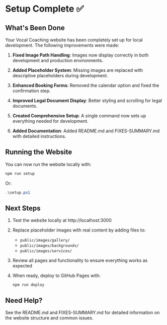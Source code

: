 # Setup Complete ✅

## What's Been Done

Your Vocal Coaching website has been completely set up for local development. The following improvements were made:

1. **Fixed Image Path Handling**: Images now display correctly in both development and production environments.

2. **Added Placeholder System**: Missing images are replaced with descriptive placeholders during development.

3. **Enhanced Booking Forms**: Removed the calendar option and fixed the confirmation step.

4. **Improved Legal Document Display**: Better styling and scrolling for legal documents.

5. **Created Comprehensive Setup**: A single command now sets up everything needed for development.

6. **Added Documentation**: Added README.md and FIXES-SUMMARY.md with detailed instructions.

## Running the Website

You can now run the website locally with:

```bash
npm run setup
```

Or:

```powershell
.\setup.ps1
```

## Next Steps

1. Test the website locally at http://localhost:3000

2. Replace placeholder images with real content by adding files to:
   - `public/images/gallery/`
   - `public/images/backgrounds/` 
   - `public/images/services/`

3. Review all pages and functionality to ensure everything works as expected

4. When ready, deploy to GitHub Pages with:
   ```
   npm run deploy
   ```

## Need Help?

See the README.md and FIXES-SUMMARY.md for detailed information on the website structure and common issues. 